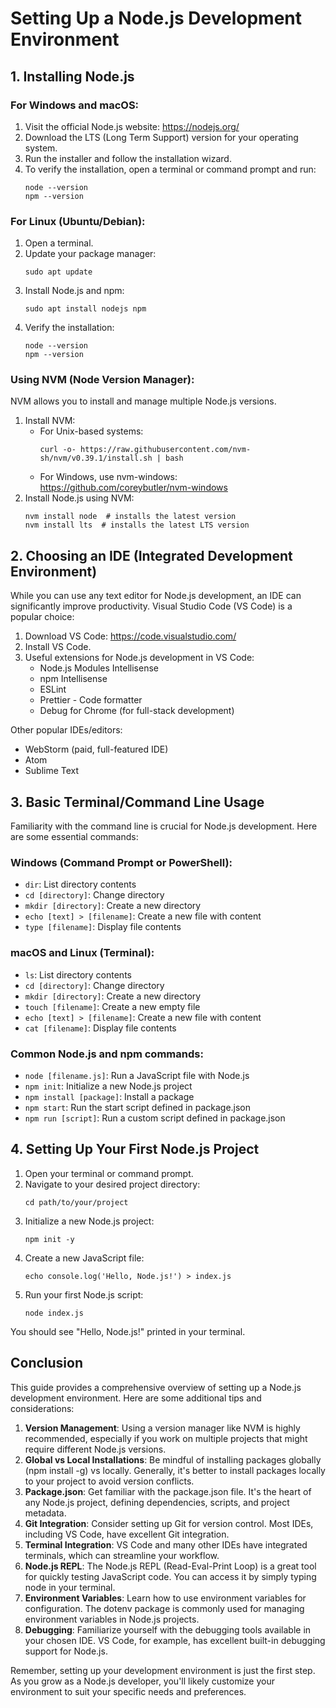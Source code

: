 # Setting Up a Node.js Development Environment

## 1. Installing Node.js

### For Windows and macOS:
1. Visit the official Node.js website: https://nodejs.org/
2. Download the LTS (Long Term Support) version for your operating system.
3. Run the installer and follow the installation wizard.
4. To verify the installation, open a terminal or command prompt and run:
   ```
   node --version
   npm --version
   ```

### For Linux (Ubuntu/Debian):
1. Open a terminal.
2. Update your package manager:
   ```
   sudo apt update
   ```
3. Install Node.js and npm:
   ```
   sudo apt install nodejs npm
   ```
4. Verify the installation:
   ```
   node --version
   npm --version
   ```

### Using NVM (Node Version Manager):
NVM allows you to install and manage multiple Node.js versions.
1. Install NVM:
   - For Unix-based systems:
     ```
     curl -o- https://raw.githubusercontent.com/nvm-sh/nvm/v0.39.1/install.sh | bash
     ```
   - For Windows, use nvm-windows: https://github.com/coreybutler/nvm-windows
2. Install Node.js using NVM:
   ```
   nvm install node  # installs the latest version
   nvm install lts  # installs the latest LTS version
   ```

## 2. Choosing an IDE (Integrated Development Environment)

While you can use any text editor for Node.js development, an IDE can significantly improve productivity. Visual Studio Code (VS Code) is a popular choice:

1. Download VS Code: https://code.visualstudio.com/
2. Install VS Code.
3. Useful extensions for Node.js development in VS Code:
   - Node.js Modules Intellisense
   - npm Intellisense
   - ESLint
   - Prettier - Code formatter
   - Debug for Chrome (for full-stack development)

Other popular IDEs/editors:
- WebStorm (paid, full-featured IDE)
- Atom
- Sublime Text

## 3. Basic Terminal/Command Line Usage

Familiarity with the command line is crucial for Node.js development. Here are some essential commands:

### Windows (Command Prompt or PowerShell):
- `dir`: List directory contents
- `cd [directory]`: Change directory
- `mkdir [directory]`: Create a new directory
- `echo [text] > [filename]`: Create a new file with content
- `type [filename]`: Display file contents

### macOS and Linux (Terminal):
- `ls`: List directory contents
- `cd [directory]`: Change directory
- `mkdir [directory]`: Create a new directory
- `touch [filename]`: Create a new empty file
- `echo [text] > [filename]`: Create a new file with content
- `cat [filename]`: Display file contents

### Common Node.js and npm commands:
- `node [filename.js]`: Run a JavaScript file with Node.js
- `npm init`: Initialize a new Node.js project
- `npm install [package]`: Install a package
- `npm start`: Run the start script defined in package.json
- `npm run [script]`: Run a custom script defined in package.json

## 4. Setting Up Your First Node.js Project

1. Open your terminal or command prompt.
2. Navigate to your desired project directory:
   ```
   cd path/to/your/project
   ```
3. Initialize a new Node.js project:
   ```
   npm init -y
   ```
4. Create a new JavaScript file:
   ```
   echo console.log('Hello, Node.js!') > index.js
   ```
5. Run your first Node.js script:
   ```
   node index.js
   ```

You should see "Hello, Node.js!" printed in your terminal.

## Conclusion

This guide provides a comprehensive overview of setting up a Node.js development environment. Here are some additional tips and considerations:

1. **Version Management**: Using a version manager like NVM is highly recommended, especially if you work on multiple projects that might require different Node.js versions.
2. **Global vs Local Installations**: Be mindful of installing packages globally (npm install -g) vs locally. Generally, it's better to install packages locally to your project to avoid version conflicts.
3. **Package.json**: Get familiar with the package.json file. It's the heart of any Node.js project, defining dependencies, scripts, and project metadata.
4. **Git Integration**: Consider setting up Git for version control. Most IDEs, including VS Code, have excellent Git integration.
5. **Terminal Integration**: VS Code and many other IDEs have integrated terminals, which can streamline your workflow.
6. **Node.js REPL**: The Node.js REPL (Read-Eval-Print Loop) is a great tool for quickly testing JavaScript code. You can access it by simply typing node in your terminal.
7. **Environment Variables**: Learn how to use environment variables for configuration. The dotenv package is commonly used for managing environment variables in Node.js projects.
8. **Debugging**: Familiarize yourself with the debugging tools available in your chosen IDE. VS Code, for example, has excellent built-in debugging support for Node.js.

Remember, setting up your development environment is just the first step. As you grow as a Node.js developer, you'll likely customize your environment to suit your specific needs and preferences.